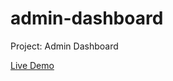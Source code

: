 # admin-dashboard
Project: Admin Dashboard


[Live Demo](https://renatoguedes-dev.github.io/admin-dashboard/)